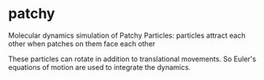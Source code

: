 # patchy
Molecular dynamics simulation of Patchy Particles: particles attract each other when patches on them face each other

These particles can rotate in addition to translational movements. So Euler's equations of motion are used to integrate the dynamics. 
